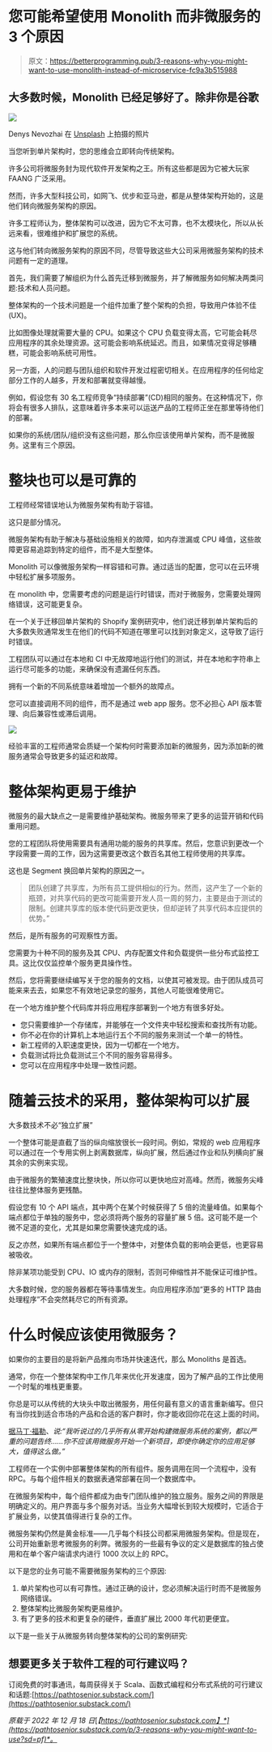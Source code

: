 # 您可能希望使用 Monolith 而非微服务的 3 个原因

> 原文：<https://betterprogramming.pub/3-reasons-why-you-might-want-to-use-monolith-instead-of-microservice-fc9a3b515988>

## 大多数时候，Monolith 已经足够好了。除非你是谷歌

![](img/415949196364b18a3de00102b0ce4110.png)

Denys Nevozhai 在 [Unsplash](https://unsplash.com?utm_source=medium&utm_medium=referral) 上拍摄的照片

当您听到单片架构时，您的思维会立即转向传统架构。

许多公司将微服务封为现代软件开发架构之王。所有这些都是因为它被大玩家 FAANG 广泛采用。

然而，许多大型科技公司，如网飞、优步和亚马逊，都是从整体架构开始的，这是他们转向微服务架构的原因。

许多工程师认为，整体架构可以改进，因为它不太可靠，也不太模块化，所以从长远来看，很难维护和扩展您的系统。

这与他们转向微服务架构的原因不同，尽管导致这些大公司采用微服务架构的技术问题有一定的道理。

首先，我们需要了解组织为什么首先迁移到微服务，并了解微服务如何解决两类问题:技术和人员问题。

整体架构的一个技术问题是一个组件加重了整个架构的负担，导致用户体验不佳(UX)。

比如图像处理就需要大量的 CPU。如果这个 CPU 负载变得太高，它可能会耗尽应用程序的其余处理资源。这可能会影响系统延迟。而且，如果情况变得足够糟糕，可能会影响系统可用性。

另一方面，人的问题与团队组织和软件开发过程密切相关。在应用程序的任何给定部分工作的人越多，开发和部署就变得越慢。

例如，假设您有 30 名工程师竞争“持续部署”(CD)相同的服务。在这种情况下，你将会有很多人排队，这意味着许多本来可以运送产品的工程师正坐在那里等待他们的部署。

如果你的系统/团队/组织没有这些问题，那么你应该使用单片架构，而不是微服务。这里有三个原因。

# 整块也可以是可靠的

工程师经常错误地认为微服务架构有助于容错。

这只是部分情况。

微服务架构有助于解决与基础设施相关的故障，如内存泄漏或 CPU 峰值，这些故障更容易追踪到特定的组件，而不是大型整体。

Monolith 可以像微服务架构一样容错和可靠。通过适当的配置，您可以在云环境中轻松扩展多项服务。

在 monolith 中，您需要考虑的问题是运行时错误，而对于微服务，您需要处理网络错误，这可能更复杂。

在一个关于迁移回单片架构的 Shopify 案例研究中，他们说迁移到单片架构后的大多数失败通常发生在他们的代码不知道在哪里可以找到对象定义，这导致了运行时错误。

工程团队可以通过在本地和 CI 中无故障地运行他们的测试，并在本地和字符串上运行尽可能多的功能，来确保没有遗漏任何东西。

拥有一个新的不同系统意味着增加一个额外的故障点。

您可以直接调用不同的组件，而不是通过 web app 服务。您不必担心 API 版本管理、向后兼容性或滞后调用。

![](img/9b8e164273fac96b4a3a19b967d13e1c.png)

经验丰富的工程师通常会质疑一个架构何时需要添加新的微服务，因为添加新的微服务通常会导致更多的延迟和故障。

# 整体架构更易于维护

微服务的最大缺点之一是需要维护基础架构。微服务带来了更多的运营开销和代码重用问题。

您的工程团队将使用需要具有通用功能的服务的共享库。然后，您意识到更改一个字段需要一周的工作，因为这需要更改这个数百名其他工程师使用的共享库。

这也是 Segment 换回单片架构的原因之一。

> 团队创建了共享库，为所有员工提供相似的行为。然而，这产生了一个新的瓶颈，对共享代码的更改可能需要开发人员一周的努力，主要是由于测试的限制。创建共享库的版本使代码更改更快，但却逆转了共享代码本应提供的优势。”

然后，是所有服务的可观察性方面。

您需要为十种不同的服务及其 CPU、内存配置文件和负载提供一些分布式监控工具。这比仅仅监控单个服务更具操作性。

然后，您将需要继续编写关于您的服务的文档，以使其可被发现。由于团队成员可能来来去去，如果您不有效地记录您的服务，其他人可能很难使用它。

在一个地方维护整个代码库并将应用程序部署到一个地方有很多好处。

*   您只需要维护一个存储库，并能够在一个文件夹中轻松搜索和查找所有功能。
*   你不必在你的计算机上本地运行五个不同的服务来测试一个单一的特性。
*   新工程师的入职速度更快，因为一切都在一个地方。
*   负载测试将比负载测试三个不同的服务容易得多。
*   您可以在应用程序中处理一致性问题。

# 随着云技术的采用，整体架构可以扩展

大多数技术不必“独立扩展”

一个整体可能是直截了当的纵向缩放很长一段时间。例如，常规的 web 应用程序可以通过在一个专用实例上剥离数据库，纵向扩展，然后通过作业和队列横向扩展其余的实例来实现。

由于微服务的繁殖速度比整块快，所以你可以更快地应对高峰。然而，微服务尖峰往往比整体服务更残酷。

假设您有 10 个 API 端点，其中两个在某个时候获得了 5 倍的流量峰值。如果每个端点都位于单独的服务中，您必须将两个服务的容量扩展 5 倍。这可能不是一个微不足道的变化，尤其是如果您需要快速完成的话。

反之亦然，如果所有端点都位于一个整体中，对整体负载的影响会更低，也更容易被吸收。

除非某项功能受到 CPU、IO 或内存的限制，否则可伸缩性并不能保证可维护性。

大多数时候，您的服务器都在等待事情发生。向应用程序添加“更多的 HTTP 路由处理程序”不会突然耗尽它的所有资源。

# 什么时候应该使用微服务？

如果你的主要目的是将新产品推向市场并快速迭代，那么 Monoliths 是首选。

通常，你在一个整体架构中工作几年来优化开发速度，因为了解产品的工作比使用一个时髦的堆栈更重要。

你总是可以从传统的大块头中取出微服务，用任何最有意义的语言重新编写。但只有当你找到适合市场的产品和合适的客户群时，你才能收回你花在这上面的时间。

[据马丁·福勒](https://martinfowler.com/bliki/MonolithFirst.html)、*说:“我听说过的几乎所有从零开始构建微服务系统的案例，都以严重的问题告终……你不应该用微服务开始一个新项目，即使你确定你的应用足够大，值得这么做。”*

工程师在一个实例中部署整体架构的所有组件。服务调用在同一个流程中，没有 RPC。与每个组件相关的数据表通常部署在同一个数据库中。

在微服务架构中，每个组件都成为由专门团队维护的独立服务。服务之间的界限是明确定义的。用户界面与多个服务对话。当业务大幅增长到较大规模时，它适合于扩展业务，以使其值得进行复杂的工作。

微服务架构仍然是黄金标准——几乎每个科技公司都采用微服务架构。但是现在，公司开始重新思考微服务的利弊。微服务的一些最有争议的定义是数据库的独占使用和在单个客户端请求内进行 1000 次以上的 RPC。

以下是您的业务可能不需要微服务架构的三个原因:

1.  单片架构也可以有可靠性。通过正确的设计，您必须解决运行时而不是微服务网络错误。
2.  整体架构比微服务架构更易维护。
3.  有了更多的技术和更复杂的硬件，垂直扩展比 2000 年代初更便宜。

以下是一些关于从微服务转向整体架构的公司的案例研究:

## 想要更多关于软件工程的可行建议吗？

订阅免费的时事通讯，每周获得关于 Scala、函数式编程和分布式系统的可行建议和话题:[https://pathtosenior.substack.com/](https://pathtosenior.substack.com/)

*原载于 2022 年 12 月 18 日*[*【https://pathtosenior.substack.com】*](https://pathtosenior.substack.com/p/3-reasons-why-you-might-want-to-use?sd=pf)*。*